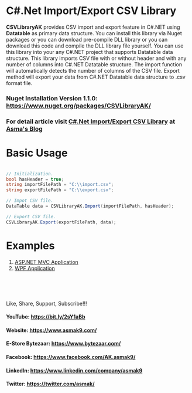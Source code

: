 # C#.Net Import/Export CSV Library
**CSVLibraryAK** provides CSV import and export feature in C#.NET using **Datatable** as primary data structure. You can install this library via Nuget packages or you can download pre-compile DLL library or you can download this code and compile the DLL library file yourself. You can use this library into your any C#.NET project that supports Datatable data structure. This library imports CSV file with or without header and with any number of columns into C#.NET Datatable structure. The import function will automatically detects the number of columns of the CSV file. Export method will export your data from C#.NET Datatable data structure to .csv format file.

### Nuget Installation Version 1.1.0: https://www.nuget.org/packages/CSVLibraryAK/

### For detail article visit [C#.Net Import/Export CSV Library](#) at [Asma's Blog](https://www.asmak9.com/)

# Basic Usage

```C#

// Initialization.
bool hasHeader = true;
string importFilePath = "C:\\import.csv";
string exportFilePath = "C:\\export.csv";

// Impot CSV file.
DataTable data = CSVLibraryAK.Import(importFilePath, hasHeader);

// Export CSV file.
CSVLibraryAK.Export(exportFilePath, data);

```

# Examples

1. [ASP.NET MVC Application](#)
2. [WPF Application](#)

<br/>
<br/>
<br/>


Like, Share, Support, Subscribe!!!

#### YouTube: https://bit.ly/2sY1aBb 

#### Website: https://www.asmak9.com/

#### E-Store Bytezaar: https://www.bytezaar.com/

#### Facebook: https://www.facebook.com/AK.asmak9/

#### LinkedIn: https://www.linkedin.com/company/asmak9

#### Twitter: https://twitter.com/asmak/
